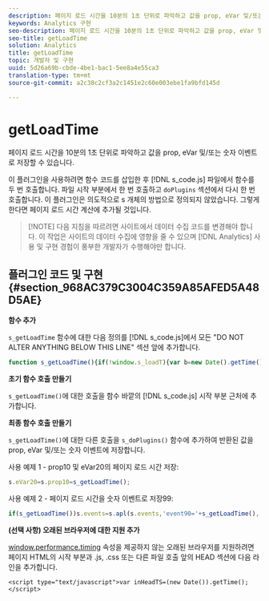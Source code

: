 ```yaml
---
description: 페이지 로드 시간을 10분의 1초 단위로 파악하고 값을 prop, eVar 및/또는 숫자 이벤트로 저장할 수 있습니다.
keywords: Analytics 구현
seo-description: 페이지 로드 시간을 10분의 1초 단위로 파악하고 값을 prop, eVar 및/또는 숫자 이벤트로 저장할 수 있습니다.
seo-title: getLoadTime
solution: Analytics
title: getLoadTime
topic: 개발자 및 구현
uuid: 5d26a69b-cbde-4be1-bac1-5ee8a4e55ca3
translation-type: tm+mt
source-git-commit: a2c38c2cf3a2c1451e2c60e003ebe1fa9bfd145d

---
```



# getLoadTime

페이지 로드 시간을 10분의 1초 단위로 파악하고 값을 prop, eVar 및/또는 숫자 이벤트로 저장할 수 있습니다.

이 플러그인을 사용하려면 함수 코드를 삽입한 후 [!DNL s_code.js] 파일에서 함수를 두 번 호출합니다. 파일 시작 부분에서 한 번 호출하고 `doPlugins` 섹션에서 다시 한 번 호출합니다. 이 플러그인은 의도적으로 s 개체의 방법으로 정의되지 않았습니다. 그렇게 한다면 페이지 로드 시간 계산에 추가될 것입니다.

> [!NOTE] 다음 지침을 따르려면 사이트에서 데이터 수집 코드를 변경해야 합니다. 이 작업은 사이트의 데이터 수집에 영향을 줄 수 있으며 [!DNL Analytics] 사용 및 구현 경험이 풍부한 개발자가 수행해야만 합니다.

## 플러그인 코드 및 구현 {#section_968AC379C3004C359A85AFED5A48D5AE}

**함수 추가**

`s_getLoadTime` 함수에 대한 다음 정의를 [!DNL s_code.js]에서 모든 "DO NOT ALTER ANYTHING BELOW THIS LINE" 섹션 앞에 추가합니다.

```js
function s_getLoadTime(){if(!window.s_loadT){var b=new Date().getTime(),o=window.performance?performance.timing:0,a=o?o.requestStart:window.inHeadTS||0;s_loadT=a?Math.round((b-a)/100):''}return s_loadT}
```

**초기 함수 호출 만들기**

`s_getLoadTime()`에 대한 호출을 함수 바깥의 [!DNL s_code.js] 시작 부분 근처에 추가합니다.

**최종 함수 호출 만들기**

`s_getLoadTime()`에 대한 다른 호출을 `s_doPlugins()` 함수에 추가하여 반환된 값을 prop, eVar 및/또는 숫자 이벤트에 저장합니다.

사용 예제 1 - prop10 및 eVar20의 페이지 로드 시간 저장:

```js
s.eVar20=s.prop10=s_getLoadTime();
```

사용 예제 2 - 페이지 로드 시간을 숫자 이벤트로 저장99:

```js
if(s_getLoadTime())s.events=s.apl(s.events,'event90='+s_getLoadTime(),',',1);
```

**(선택 사항) 오래된 브라우저에 대한 지원 추가**

[window.performance.timing](https://www.html5rocks.com/en/tutorials/webperformance/basics/) 속성을 제공하지 않는 오래된 브라우저를 지원하려면 페이지 HTML의 시작 부분과 .js, .css 또는 다른 파일 호출 앞의 HEAD 섹션에 다음 라인을 추가합니다.

```
<script type="text/javascript">var inHeadTS=(new Date()).getTime();</script>
```

